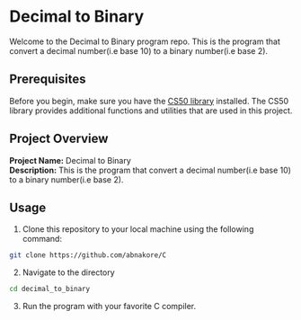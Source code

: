 # Decimal to Binary

Welcome to the Decimal to Binary program repo. This is the program that convert a decimal number(i.e base 10) to a binary number(i.e base 2).

## Prerequisites

Before you begin, make sure you have the [CS50 library](https://cs50.readthedocs.io/library/c/) installed. The CS50 library provides additional functions and utilities that are used in this project.

## Project Overview

**Project Name:** Decimal to Binary  
**Description:** This is the program that convert a decimal number(i.e base 10) to a binary number(i.e base 2).

## Usage

1. Clone this repository to your local machine using the following command:
```bash
git clone https://github.com/abnakore/C
```
2. Navigate to the directory
```bash
cd decimal_to_binary
```
3. Run the program with your favorite C compiler.
